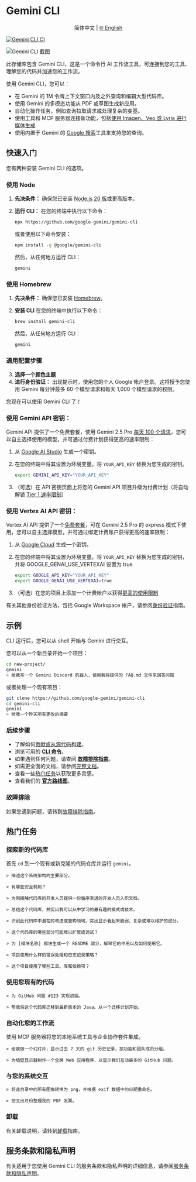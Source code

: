 # Gemini CLI

<p align="center">
  简体中文 | <a href="../../README.md">🌐 English</a>
</p>

[![Gemini CLI CI](https://github.com/google-gemini/gemini-cli/actions/workflows/ci.yml/badge.svg)](https://github.com/google-gemini/gemini-cli/actions/workflows/ci.yml)

![Gemini CLI 截图](../../docs/assets/gemini-screenshot.png)

此存储库包含 Gemini CLI，这是一个命令行 AI 工作流工具，可连接到您的工具、理解您的代码并加速您的工作流。

使用 Gemini CLI，您可以：

- 在 Gemini 的 1M 令牌上下文窗口内及之外查询和编辑大型代码库。
- 使用 Gemini 的多模态功能从 PDF 或草图生成新应用。
- 自动化操作任务，例如查询拉取请求或处理复杂的变基。
- 使用工具和 MCP 服务器连接新功能，包括[使用 Imagen、Veo 或 Lyria 进行媒体生成](https://github.com/GoogleCloudPlatform/vertex-ai-creative-studio/tree/main/experiments/mcp-genmedia)
- 使用内置于 Gemini 的 [Google 搜索](https://ai.google.dev/gemini-api/docs/grounding)工具来支持您的查询。

## 快速入门

您有两种安装 Gemini CLI 的选项。

### 使用 Node

1. **先决条件：** 确保您已安装 [Node.js 20 版](https://nodejs.org/en/download)或更高版本。
2. **运行 CLI：** 在您的终端中执行以下命令：

   ```bash
   npx https://github.com/google-gemini/gemini-cli
   ```

   或者使用以下命令安装：

   ```bash
   npm install -g @google/gemini-cli
   ```

   然后，从任何地方运行 CLI：

   ```bash
   gemini
   ```

### 使用 Homebrew

1. **先决条件：** 确保您已安装 [Homebrew](https://brew.sh/)。
2. **安装 CLI** 在您的终端中执行以下命令：

   ```bash
   brew install gemini-cli
   ```

   然后，从任何地方运行 CLI：

   ```bash
   gemini
   ```

### 通用配置步骤

3. **选择一个颜色主题**
4. **进行身份验证：** 出现提示时，使用您的个人 Google 帐户登录。这将授予您使用 Gemini 每分钟最多 60 个模型请求和每天 1,000 个模型请求的权限。

您现在可以使用 Gemini CLI 了！

### 使用 Gemini API 密钥：


Gemini API 提供了一个免费套餐，使用 Gemini 2.5 Pro [每天 100 个请求](https://ai.google.dev/gemini-api/docs/rate-limits#free-tier)，您可以自主选择使用的模型，并可通过付费计划获得更高的速率限制：

1. 从 [Google AI Studio](https://aistudio.google.com/apikey) 生成一个密钥。
2. 在您的终端中将其设置为环境变量。将 `YOUR_API_KEY` 替换为您生成的密钥。

   ```bash
   export GEMINI_API_KEY="YOUR_API_KEY"
   ```

3. （可选）在 API 密钥页面上将您的 Gemini API 项目升级为付费计划（将自动解锁 [Tier 1 速率限制](https://ai.google.dev/gemini-api/docs/rate-limits#tier-1)）

### 使用 Vertex AI API 密钥：

Vertex AI API 提供了一个[免费套餐](https://cloud.google.com/vertex-ai/generative-ai/docs/start/express-mode/overview)，可在 Gemini 2.5 Pro 的 express 模式下使用，您可以自主选择模型，并可通过绑定计费账户获得更高的速率限制：

1. 从 [Google Cloud](https://cloud.google.com/vertex-ai/generative-ai/docs/start/api-keys) 生成一个密钥。
2. 在您的终端中将其设置为环境变量。将 `YOUR_API_KEY` 替换为您生成的密钥，并将 GOOGLE_GENAI_USE_VERTEXAI 设置为 true

   ```bash
   export GOOGLE_API_KEY="YOUR_API_KEY"
   export GOOGLE_GENAI_USE_VERTEXAI=true
   ```

3. （可选）在您的项目上添加一个计费帐户以获得[更高的使用限制](https://cloud.google.com/vertex-ai/generative-ai/docs/quotas)

有关其他身份验证方法，包括 Google Workspace 帐户，请参阅[身份验证](./docs/cli/authentication.md)指南。

## 示例

CLI 运行后，您可以从 shell 开始与 Gemini 进行交互。

您可以从一个新目录开始一个项目：

```sh
cd new-project/
gemini
> 给我写一个 Gemini Discord 机器人，使用我将提供的 FAQ.md 文件来回答问题
```

或者处理一个现有项目：

```sh
git clone https://github.com/google-gemini/gemini-cli
cd gemini-cli
gemini
> 给我一个昨天所有更改的摘要
```

### 后续步骤

- 了解如何[贡献或从源代码构建](./CONTRIBUTING.md)。
- 浏览可用的 **[CLI 命令](./docs/cli/commands.md)**。
- 如果遇到任何问题，请查阅 **[故障排除指南](./docs/troubleshooting.md)**。
- 如需更全面的文档，请参阅[完整文档](./docs/index.md)。
- 查看一些[热门任务](#popular-tasks)以获取更多灵感。
- 查看我们的 **[官方路线图](./ROADMAP.md)**。

### 故障排除

如果您遇到问题，请转到[故障排除指南](docs/troubleshooting.md)。

## 热门任务

### 探索新的代码库

首先 `cd` 到一个现有或新克隆的代码仓库并运行 `gemini`。

```text
> 描述这个系统架构的主要部分。
```

```text
> 有哪些安全机制？
```

```text
> 为刚接触代码库的开发人员提供一份循序渐进的开发人员入职文档。
```

```text
> 总结这个代码库，并突出我可以从中学习的最有趣的模式或技术。
```

```text
> 识别此代码库中潜在的改进或重构领域，突出显示看起来脆弱、复杂或难以维护的部分。
```

```text
> 这个代码库的哪些部分可能难以扩展或调试？
```

```text
> 为 [模块名称] 模块生成一个 README 部分，解释它的作用以及如何使用它。
```

```text
> 项目使用什么样的错误处理和日志记录策略？
```

```text
> 这个项目使用了哪些工具、库和依赖项？
```

### 使用您现有的代码

```text
> 为 GitHub 问题 #123 实现初稿。
```

```text
> 帮我将这个代码库迁移到最新版本的 Java。从一个迁移计划开始。
```

### 自动化您的工作流

使用 MCP 服务器将您的本地系统工具与企业协作套件集成。

```text
> 给我做一个幻灯片，显示过去 7 天的 git 历史记录，按功能和团队成员分组。
```

```text
> 为墙壁显示器制作一个全屏 Web 应用程序，以显示我们互动最多的 GitHub 问题。
```

### 与您的系统交互

```text
> 将此目录中的所有图像转换为 png，并根据 exif 数据中的日期重命名。
```

```text
> 按支出月份整理我的 PDF 发票。
```

### 卸载

有关卸载说明，请转到[卸载](docs/Uninstall.md)指南。

## 服务条款和隐私声明

有关适用于您使用 Gemini CLI 的服务条款和隐私声明的详细信息，请参阅[服务条款和隐私声明](./docs/tos-privacy.md)。